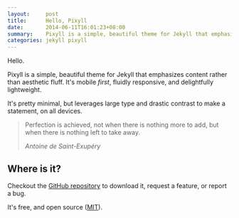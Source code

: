 ```yaml
---
layout:     post
title:      Hello, Pixyll
date:       2014-06-11T16:01:23+08:00
summary:    Pixyll is a simple, beautiful theme for Jekyll that emphasizes content rather than aesthetic fluff.
categories: jekyll pixyll
---
```


Hello.

Pixyll is a simple, beautiful theme for Jekyll that emphasizes content rather than aesthetic fluff. It's mobile _first_, fluidly responsive, and delightfully lightweight.

It's pretty minimal, but leverages large type and drastic contrast to make a statement, on all devices.

<blockquote>
  <p>
    Perfection is achieved, not when there is nothing more to add, but when there is nothing left to take away.
  </p>
  <footer><cite title="Antoine de Saint-Exupéry">Antoine de Saint-Exupéry</cite></footer>
</blockquote>

## Where is it?

Checkout the [GitHub repository](https://github.com/johno/pixyll) to download it, request a feature, or report a bug.

It's free, and open source ([MIT](https://opensource.org/licenses/MIT)).
